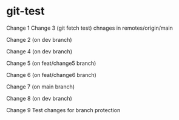 # git-test

Change 1
Change 3 (git fetch test) chnages in remotes/origin/main

Change 2 (on dev branch)

Change 4 (on dev branch)

Change 5 (on feat/change5 branch)

Change 6 (on feat/change6 branch)

Change 7 (on main branch)

Change 8 (on dev branch)

Change 9
Test changes for branch protection
